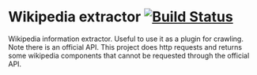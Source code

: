 # Wikipedia extractor [![Build Status](https://travis-ci.org/josedab/jb-wikipedia-extractor.svg)](https://travis-ci.org/josedab/jb-wikipedia-extractor)
Wikipedia information extractor. Useful to use it as a plugin for crawling. Note there is an official API. This project does http requests and returns some wikipedia components that cannot be requested through the official API.
